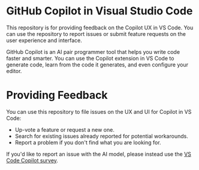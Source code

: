 # GitHub Copilot in Visual Studio Code

This repository is for providing feedback on the Copilot UX in VS Code. You can use the repository to report issues or submit feature requests on the user experience and interface.

GitHub Copilot is an AI pair programmer tool that helps you write code faster and smarter. You can use the Copilot extension in VS Code to generate code, learn from the code it generates, and even configure your editor.

# Providing Feedback

You can use this repository to file issues on the UX and UI for Copilot in VS Code:

* Up-vote a feature or request a new one.
* Search for existing issues already reported for potential workarounds.
* Report a problem if you don't find what you are looking for.

If you'd like to report an issue with the AI model, please instead use the [VS Code Copilot survey](https://aka.ms/vscode-copilot-survey).